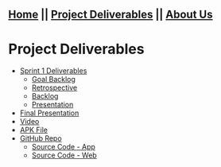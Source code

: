 ## [Home](README.md) || [Project Deliverables](project-deliverables.md) || [About Us](about-us.md)

# Project Deliverables

<section class="main-content">
      <ul>
        <li><a href="https://github.com/shoffman813/Tutorly/tree/master/deliverables/sprint1">Sprint 1 Deliverables</a>
             <ul>
                  <li><a href="https://github.com/shoffman813/Tutorly/blob/master/deliverables/sprint1/Sprint1GoalBacklog.docx">Goal Backlog</a>
        </li>
            <li><a href="https://github.com/shoffman813/Tutorly/blob/master/deliverables/sprint1/Sprint1Retrospective.docx">Retrospective</a>
        </li>
            <li><a href="https://github.com/shoffman813/Tutorly/blob/master/deliverables/sprint1/backlog">Backlog</a>
        </li>
            <li><a href="https://github.com/shoffman813/Tutorly/blob/master/deliverables/sprint1/sprint1_presentation.pdf">Presentation</a>
                  </li>
             </ul>
        <li><a href="http://promopass.github.io/FinalPresentation.pdf">Final Presentation</a>
        </li>
        <li><a href="https://youtu.be/AqwRxQHTk6M">Video</a>
        </li>
                <li><a href="http://promopass.github.io/PromoPass.apk">APK File</a>
        </li>
        <li><a href="http://github.com/PromoPass">GitHub Repo</a>
            <ul>
              <li>
                  <a href="http://promopass.github.io/PromoPass.zip">Source Code - App</a></li>
                  <li><a href="https://github.com/PromoPass/web">Source Code - Web</li>
                </ul>
              </ul>
        </li>
        </li>
      </ul>
